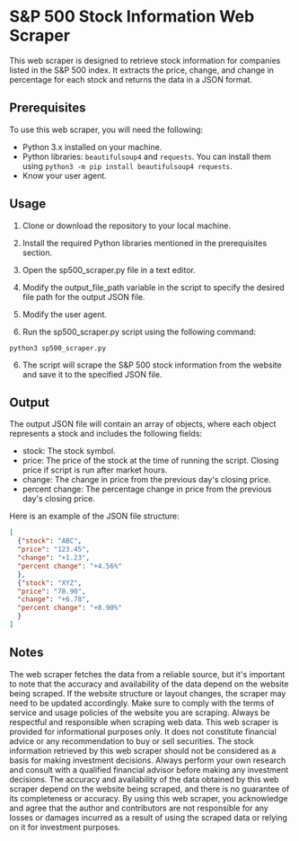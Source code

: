 # S&P 500 Stock Information Web Scraper

This web scraper is designed to retrieve stock information for companies listed in the S&P 500 index. It extracts the price, change, and change in percentage for each stock and returns the data in a JSON format.

## Prerequisites

To use this web scraper, you will need the following:

- Python 3.x installed on your machine.
- Python libraries: `beautifulsoup4` and `requests`. You can install them using ```python3 -m pip install beautifulsoup4 requests```.
- Know your user agent.

## Usage

1. Clone or download the repository to your local machine.

2. Install the required Python libraries mentioned in the prerequisites section.

3. Open the sp500_scraper.py file in a text editor.

4. Modify the output_file_path variable in the script to specify the desired file path for the output JSON file.

5. Modify the user agent.

6. Run the sp500_scraper.py script using the following command:
    
```
python3 sp500_scraper.py
```

6. The script will scrape the S&P 500 stock information from the website and save it to the specified JSON file.

## Output

The output JSON file will contain an array of objects, where each object represents a stock and includes the following fields:

- stock: The stock symbol.
- price: The price of the stock at the time of running the script. Closing price if script is run after market hours.
- change: The change in price from the previous day's closing price.
- percent change: The percentage change in price from the previous day's closing price.

Here is an example of the JSON file structure:
```json
[
  {"stock": "ABC", 
  "price": "123.45", 
  "change": "+1.23", 
  "percent change": "+4.56%"
  }, 
  {"stock": "XYZ", 
  "price": "78.90", 
  "change": "+6.78", 
  "percent change": "+8.90%"
  }
]
```

## Notes

The web scraper fetches the data from a reliable source, but it's important to note that the accuracy and availability of the data depend on the website being scraped. If the website structure or layout changes, the scraper may need to be updated accordingly. Make sure to comply with the terms of service and usage policies of the website you are scraping. Always be respectful and responsible when scraping web data. This web scraper is provided for informational purposes only. It does not constitute financial advice or any recommendation to buy or sell securities. The stock information retrieved by this web scraper should not be considered as a basis for making investment decisions. Always perform your own research and consult with a qualified financial advisor before making any investment decisions. The accuracy and availability of the data obtained by this web scraper depend on the website being scraped, and there is no guarantee of its completeness or accuracy. By using this web scraper, you acknowledge and agree that the author and contributors are not responsible for any losses or damages incurred as a result of using the scraped data or relying on it for investment purposes.
